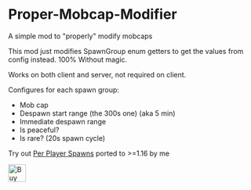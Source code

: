 # Proper-Mobcap-Modifier
A simple mod to "properly" modify mobcaps

This mod just modifies SpawnGroup enum getters to get the values from config instead. 100% Without magic.

Works on both client and server, not required on client.


Configures for each spawn group:

- Mob cap
- Despawn start range (the 300s one) (aka 5 min)
- Immediate despawn range
- Is peaceful?
- Is rare? (20s spawn cycle)


Try out [Per Player Spawns](https://modrinth.com/mod/fabric-per-player-spawns) ported to >=1.16 by me

<a href='https://ko-fi.com/M4M4I866V' target='_blank'><img height='36' style='border:0px;height:36px;' src='https://storage.ko-fi.com/cdn/kofi1.png?v=3' border='0' alt='Buy Me a Coffee at ko-fi.com' /></a>
